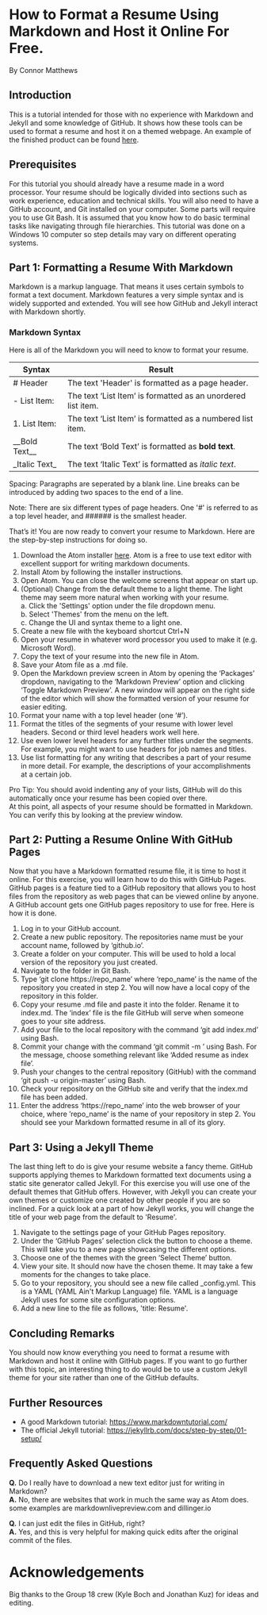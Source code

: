 # How to Format a Resume Using Markdown and Host it Online For Free.
By Connor Matthews

## Introduction 
This is a tutorial intended for those with no experience with Markdown and Jekyll and some knowledge of GitHub. It shows how these tools can be used to format a resume and host it on a themed webpage. An example of the finished product can be found [here](https://connormatthews.github.io/).

## Prerequisites 
For this tutorial you should already have a resume made in a word processor. Your resume should be logically divided into sections such as work experience, education and technical skills. You will also need to have a GitHub account, and Git installed on your computer. Some parts will require you to use Git Bash. It is assumed that you know how to do basic terminal tasks like navigating through file hierarchies. This tutorial was done on a Windows 10 computer so step details may vary on different operating systems.

## Part 1: Formatting a Resume With Markdown
Markdown is a markup language. That means it uses certain symbols to format a text document. Markdown features a very simple syntax and is widely supported and extended. You will see how GitHub and Jekyll interact with Markdown shortly.
### Markdown Syntax
Here is all of the Markdown you will need to know to format your resume.

| Syntax     | Result                                                         |
| ------------ | ------------------------------------------------------------ |
| # Header     | The text 'Header' is formatted as a page header.             |
|	- List Item: | The text ‘List Item’ is formatted as an unordered list item. |
|	1. List Item:| The text ‘List Item’ is formatted as a numbered list item.   |
|	\_\_Bold Text__| The text ‘Bold Text’ is formatted as __bold text__.        |
|	\_Italic Text_| The text ‘Italic Text’ is formatted as _italic text_.      |

Spacing: Paragraphs are seperated by a blank line. Line breaks can be introduced by adding two spaces to the end of a line.

Note: There are six different types of page headers. One '#' is referred to as a top level header, and ###### is the smallest header.

That’s it! You are now ready to convert your resume to Markdown. Here are the step-by-step instructions for doing so.
1.	Download the Atom installer [here](https://atom.io/). Atom is a free to use text editor with excellent support for writing markdown documents.
2.	Install Atom by following the installer instructions.
3.	Open Atom. You can close the welcome screens that appear on start up.
4.	(Optional) Change from the default theme to a light theme. The light theme may seem more natural when working with your resume.  
  a.	Click the 'Settings' option under the file dropdown menu.  
  b.	Select 'Themes' from the menu on the left.  
  c.	Change the UI and syntax theme to a light one.  
5.	Create a new file with the keyboard shortcut Ctrl+N
6.	Open your resume in whatever word processor you used to make it (e.g. Microsoft Word).
7.	Copy the text of your resume into the new file in Atom.
8.	Save your Atom file as a .md file.
9.	Open the Markdown preview screen in Atom by opening the ‘Packages’ dropdown, navigating to the ‘Markdown Preview’ option and clicking ‘Toggle Markdown Preview’. A new window will appear on the right side of the editor which will show the formatted version of your resume for easier editing.
10.	Format your name with a top level header (one ‘#’). 
11.	Format the titles of the segments of your resume with lower level headers. Second or third level headers work well here.
12.	Use even lower level headers for any further titles under the segments. For example, you might want to use headers for job names and titles.
13.	Use list formatting for any writing that describes a part of your resume in more detail. For example, the descriptions of your accomplishments at a certain job.

Pro Tip: You should avoid indenting any of your lists, GitHub will do this automatically once your resume has been copied over there.  
At this point, all aspects of your resume should be formatted in Markdown. You can verify this by looking at the preview window.

## Part 2: Putting a Resume Online With GitHub Pages
Now that you have a Markdown formatted resume file, it is time to host it online. For this exercise, you will learn how to do this with GitHub Pages. GitHub pages is a feature tied to a GitHub repository that allows you to host files from the repository as web pages that can be viewed online by anyone. A GitHub account gets one GitHub pages repository to use for free. Here is how it is done.
1.	Log in to your GitHub account.
2.	Create a new public repository. The repositories name must be your account name, followed by ‘github.io’.
3.	Create a folder on your computer. This will be used to hold a local version of the repository you just created.
4.	Navigate to the folder in Git Bash.
5.	Type ‘git clone https://repo_name’ where ‘repo_name’ is the name of the repository you created in step 2. You will now have a local copy of the repository in this folder.
6.	Copy your resume .md file and paste it into the folder. Rename it to index.md. The ‘index’ file is the file GitHub will serve when someone goes to your site  address.
7.	Add your file to the local repository with the command ‘git add index.md’ using Bash.
8.	Commit your change with the command ‘git commit -m <message>’ using Bash. For the message, choose something relevant like ‘Added resume as index file’.
9.	Push your changes to the central repository (GitHub) with the command ‘git push -u origin-master’ using Bash.
10.	Check your repository on the GitHub site and verify that the index.md file has been added.
11.	Enter the address ‘https://repo_name’ into the web browser of your choice, where ’repo_name’ is the name of your repository in step 2. You should see your Markdown formatted resume in all of its glory. 
  
## Part 3: Using a Jekyll Theme 
The last thing left to do is give your resume website a fancy theme. GitHub supports applying themes to Markdown formatted text documents using a static site generator called Jekyll. For this exercise you will use one of the default themes that GitHub offers. However, with Jekyll you can create your own themes or customize one created by other people if you are so inclined. For a quick look at  a part of how Jekyll works, you will change the title of your web page from the default to 'Resume'. 
1.	Navigate to the settings page of your GitHub Pages repository.
2.	Under the ‘GitHub Pages’ selection click the button to choose a theme. This will take you to a new page showcasing the different options.
3.	Choose one of the themes with the green ‘Select Theme’ button.
4.	View your site. It should now have the chosen theme. It may take a few moments for the changes to take place.
5.  Go to your repository, you should see a new file called \_config.yml. This is a YAML (YAML Ain't Markup Language) file. YAML is a language Jekyll uses for some site configuration options.
6. Add a new line to the file as follows, 'title: Resume'.

## Concluding Remarks
You should now know everything you need to format a resume with Markdown and host it online with GitHub pages. If you want to go further with this topic, an interesting thing to do would be to use a custom Jekyll theme for your site rather than one of the GitHub defaults. 

## Further Resources
- A good Markdown tutorial: https://www.markdowntutorial.com/
- The official Jekyll tutorial: https://jekyllrb.com/docs/step-by-step/01-setup/

## Frequently Asked Questions
__Q.__ Do I really have to download a new text editor just for writing in Markdown?   
__A.__ No, there are websites that work in much the same way as Atom does. some examples are markdownlivepreview.com and dillinger.io

__Q.__ I can just edit the files in GitHub, right?  
__A.__ Yes, and this is very helpful for making quick edits after the original commit of the files.

# Acknowledgements 
Big thanks to the Group 18 crew (Kyle Boch and Jonathan Kuz) for ideas and editing.  
